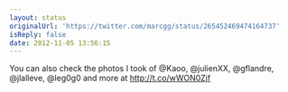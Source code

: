 ```yaml
---
layout: status
originalUrl: 'https://twitter.com/marcgg/status/265452469474164737'
isReply: false
date: 2012-11-05 13:56:15
---
```


You can also check the photos I took of @Kaoo, @julienXX, @gflandre, @jlalleve, @leg0g0 and more at http://t.co/wWON0Zjf
